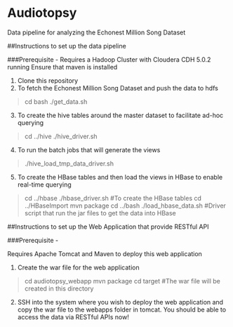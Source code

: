 Audiotopsy
==========================

Data pipeline for analyzing the Echonest Million Song Dataset

##Instructions to set up the data pipeline


###Prerequisite - 
Requires a Hadoop Cluster with Cloudera CDH 5.0.2 running
Ensure that maven is installed


1. Clone this repository
2. To fetch the Echonest Million Song Dataset and push the data to hdfs

> cd bash
> ./get_data.sh

3. To create the hive tables around the master dataset to facilitate ad-hoc querying

> cd ../hive
> ./hive_driver.sh

4. To run the batch jobs that will generate the views

> ./hive_load_tmp_data_driver.sh

5. To create the HBase tables and then load the views in HBase to enable real-time querying

> cd ../hbase
> ./hbase_driver.sh #To create the HBase tables
> cd ../HBaseImport
> mvn package
> cd ../bash
> ./load_hbase_data.sh #Driver script that run the jar files to get the data into HBase


##Instructions to set up the Web Application that provide RESTful API

###Prerequisite - 

Requires Apache Tomcat and Maven to deploy this web application

1. Create the war file for the web application

> cd audiotopsy_webapp
> mvn package
> cd target #The war file will be created in this directory

2. SSH into the system where you wish to deploy the web application and copy the war file to the webapps folder in tomcat. You should be able to access the data via RESTful APIs now!







